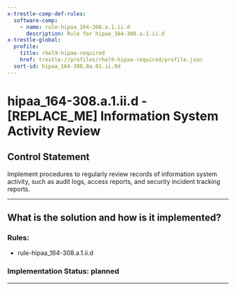 ```yaml
---
x-trestle-comp-def-rules:
  software-comp:
    - name: rule-hipaa_164-308.a.1.ii.d
      description: Rule for hipaa_164-308.a.1.ii.d
x-trestle-global:
  profile:
    title: rhel9-hipaa-required
    href: trestle://profiles/rhel9-hipaa-required/profile.json
  sort-id: hipaa_164-308.0a.01.ii.0d
---
```


# hipaa_164-308.a.1.ii.d - \[REPLACE_ME\] Information System Activity Review

## Control Statement

Implement procedures to regularly review records of information system activity, such as audit logs, access
reports, and security incident tracking reports.

______________________________________________________________________

## What is the solution and how is it implemented?

<!-- For implementation status enter one of: implemented, partial, planned, alternative, not-applicable -->

<!-- Note that the list of rules under ### Rules: is read-only and changes will not be captured after assembly to JSON -->

<!-- Add control implementation description here for control: hipaa_164-308.a.1.ii.d -->

### Rules:

  - rule-hipaa_164-308.a.1.ii.d

### Implementation Status: planned

______________________________________________________________________
